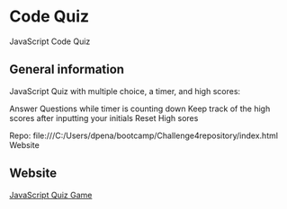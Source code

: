 # Code Quiz
JavaScript Code Quiz

## General information
JavaScript Quiz with multiple choice, a timer, and high scores:

Answer Questions while timer is counting down
Keep track of the high scores after inputting your initials
Reset High sores 

Repo: file:///C:/Users/dpena/bootcamp/Challenge4repository/index.html
Website

## Website
[JavaScript Quiz Game](https://achigas.github.io/CodeQuiz-Challenge4/)



